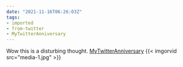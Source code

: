 ```yaml
---
date: "2021-11-16T06:26:03Z"
tags:
- imported
- from-twitter
- MyTwitterAnniversary
---
```

Wow this is a disturbing thought. [MyTwitterAnniversary](/tags/MyTwitterAnniversary) {{< imgorvid src="media-1.jpg" >}}
